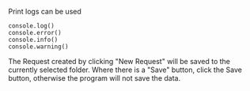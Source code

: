Print logs can be used
```
console.log()
console.error()
console.info()
console.warning()
```
The Request created by clicking "New Request" will be saved to the currently selected folder.
Where there is a "Save" button, click the Save button, otherwise the program will not save the data.